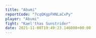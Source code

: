 ```yaml
---
title: "Abumi"
reportCode: "7cqQKgpFHNLaCxPy"
player: "Abumi"
fight: "Kael'thas Sunstrider"
date: 2021-11-08T19:49:23.146000+00:00
---
```

